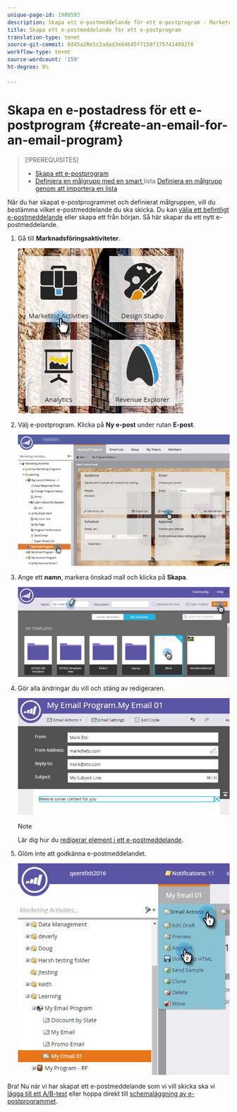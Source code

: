 ```yaml
---
unique-page-id: 1900593
description: Skapa ett e-postmeddelande för ett e-postprogram - Marketo Docs - Produktdokumentation
title: Skapa ett e-postmeddelande för ett e-postprogram
translation-type: tm+mt
source-git-commit: 8d45a28e1c2adad3e04645f7150f1757414092f0
workflow-type: tm+mt
source-wordcount: '159'
ht-degree: 0%

---
```



# Skapa en e-postadress för ett e-postprogram {#create-an-email-for-an-email-program}

>[!PREREQUISITES]
>
>* [Skapa ett e-postprogram](/help/marketo/product-docs/email-marketing/email-programs/creating-an-email-program/create-an-email-program.md)
>* [Definiera en målgrupp med en smart ](/help/marketo/product-docs/email-marketing/email-programs/managing-people-in-email-programs/define-an-audience-with-a-smart-list.md) lista  [Definiera en målgrupp genom att importera en lista](/help/marketo/product-docs/email-marketing/email-programs/managing-people-in-email-programs/define-an-audience-by-importing-a-list.md)


När du har skapat e-postprogrammet och definierat målgruppen, vill du bestämma vilket e-postmeddelande du ska skicka. Du kan [välja ett befintligt e-postmeddelande](/help/marketo/product-docs/email-marketing/email-programs/email-program-actions/choose-an-existing-email.md) eller skapa ett från början. Så här skapar du ett nytt e-postmeddelande.

1. Gå till **Marknadsföringsaktiviteter**.

   ![](assets/one.png)

1. Välj e-postprogram. Klicka på **Ny e-post** under rutan **E-post**.

   ![](assets/newemaildashboard.png)

1. Ange ett **namn**, markera önskad mall och klicka på **Skapa**.

   ![](assets/three.png)

1. Gör alla ändringar du vill och stäng av redigeraren.

   ![](assets/four.png)

   >[!NOTE]
   >
   >Lär dig hur du [redigerar element i ett e-postmeddelande](/help/marketo/product-docs/email-marketing/general/email-editor-2/edit-elements-in-an-email.md).

1. Glöm inte att godkänna e-postmeddelandet.

   ![](assets/five.png)

Bra! Nu när vi har skapat ett e-postmeddelande som vi vill skicka ska vi [lägga till ett A/B-test](/help/marketo/product-docs/email-marketing/email-programs/email-program-actions/email-test-a-b-test/add-an-a-b-test.md) eller hoppa direkt till [schemaläggning av e-postprogrammet](/help/marketo/product-docs/email-marketing/email-programs/email-program-actions/schedule-your-email-program.md).
